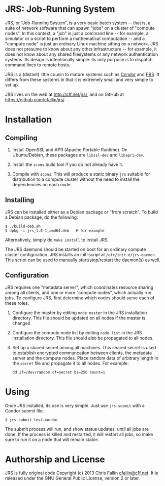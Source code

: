 JRS: Job-Running System
=======================

JRS, or "Job-Running System", is a very basic batch system -- that is, a suite
of network software that can spawn "jobs" on a cluster of "compute nodes". In
this context, a "job" is just a command line -- for example, a simulator or a
script to perform a mathematical computation -- and a "compute node" is just an
ordinary Linux machine sitting on a network. JRS does not presume to know about
any other infrastructure -- for example, it does not know about any shared
filesystems or any network authentication systems. Its design is intentionally
simple: its only purpose is to dispatch command lines to remote hosts.

JRS is a (distant) little cousin to mature systems such as
[Condor](http://research.cs.wisc.edu/htcondor/) and
[PBS](https://en.wikipedia.org/wiki/Portable_Batch_System). It differs from
these systems in that it is extremely small and very simple to set up.

JRS lives on the web at http://c1f.net/jrs/, and on GitHub at
https://github.com/cfallin/jrs/.

Installation
============

Compiling
---------

1. Install OpenSSL and APR (Apache Portable Runtime). On Ubuntu/Debian, these
   packages are `libssl-dev` and `libapr1-dev`.

2. Install the `scons` build tool if you do not already have it.

3. Compile with `scons`. This will produce a static binary `jrs` suitable for
   distribution to a compute cluster without the need to install the
   dependencies on each node.

Installing
----------

JRS can be installed either as a Debian package or "from scratch". To build a
Debian package, do the following:

    $ ./build-deb.sh
    $ dpkg -i jrs_1.0-1_amd64.deb   # for example

Alternatively, simply do `make install` to install JRS.

The JRS daemons should be started on boot for an ordinary compute cluster
configuration. JRS installs an init-script at `/etc/init.d/jrs-daemon`. This
script can be used to manually start/stop/restart the daemon(s) as well.

Configuration
-------------

JRS requires one "metadata server", which coordinates resource sharing among
all clients, and one or more "compute nodes", which actually run jobs. To
configure JRS, first determine which nodes should serve each of these roles.

1. Configure the master by editing `node.master` in the JRS installation
   directory. This file should be updated on all nodes if the master is
   changed.

2. Configure the compute node list by editing `node.list` in the JRS
   installation directory. This file should also be propagated to all nodes.

3. Set up a shared secret among all machines. This shared secret is used to
   establish encrypted communcation between clients, the metadata server and
   the compute nodes. Place random data of arbitrary length in the `secret`
   file and propagate it to all nodes. For example:

       dd if=/dev/random of=secret bs=256 count=1

Using
=====

Once JRS installed, its use is very simple. Just use `jrs-submit` with a Condor
submit file:

    $ jrs-submit test.condor

The submit process will run, and show status updates, until all jobs are done.
If the process is killed and restarted, it will restart all jobs, so make sure
to run it on a node that will remain stable.

Authorship and License
======================

JRS is fully original code Copyright (c) 2013 Chris Fallin <cfallin@c1f.net>.
It is released under the GNU General Public License, version 2 or later.
